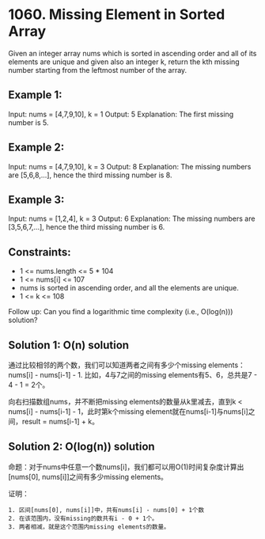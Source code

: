 # 1060. Missing Element in Sorted Array
Given an integer array nums which is sorted in ascending order and all of its elements are unique and given also an integer k, return the kth missing number starting from the leftmost number of the array.

## Example 1:

Input: nums = [4,7,9,10], k = 1
Output: 5
Explanation: The first missing number is 5.

## Example 2:

Input: nums = [4,7,9,10], k = 3
Output: 8
Explanation: The missing numbers are [5,6,8,...], hence the third missing number is 8.

## Example 3:

Input: nums = [1,2,4], k = 3
Output: 6
Explanation: The missing numbers are [3,5,6,7,...], hence the third missing number is 6.

## Constraints:

* 1 <= nums.length <= 5 * 104
* 1 <= nums[i] <= 107
* nums is sorted in ascending order, and all the elements are unique.
* 1 <= k <= 108

Follow up: Can you find a logarithmic time complexity (i.e., O(log(n))) solution?

## Solution 1: O(n) solution
通过比较相邻的两个数，我们可以知道两者之间有多少个missing elements：nums[i] - nums[i-1] - 1. 比如，4与7之间的missing elements有5、6，总共是7 - 4 - 1 = 2个。

向右扫描数组nums，并不断把missing elements的数量从k里减去，直到k < nums[i] - nums[i-1] - 1，此时第k个missing element就在nums[i-1]与nums[i]之间，result = nums[i-1] + k。

## Solution 2: O(log(n)) solution
命题：对于nums中任意一个数nums[i]，我们都可以用O(1)时间复杂度计算出[nums[0], nums[i]]之间有多少missing elements。

证明：

    1. 区间[nums[0], nums[i]]中，共有nums[i] - nums[0] + 1个数
    2. 在该范围内，没有missing的数共有i - 0 + 1个。
    3. 两者相减，就是这个范围内missing elements的数量。
